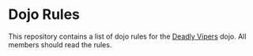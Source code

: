 Dojo Rules
==========

This repository contains a list of dojo rules for the [Deadly Vipers](https://github.com/deadlyvipers) dojo. All members should read the rules.

